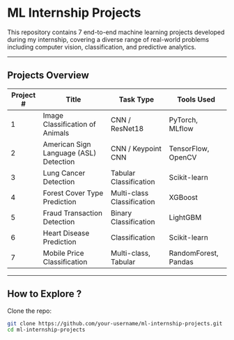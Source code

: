 # ML Internship Projects

This repository contains 7 end-to-end machine learning projects developed during my internship, covering a diverse range of real-world problems including computer vision, classification, and predictive analytics.

---

## Projects Overview

| Project # | Title                                      | Task Type            | Tools Used |
|-----------|--------------------------------------------|----------------------|------------|
| 1         | Image Classification of Animals            | CNN / ResNet18       | PyTorch, MLflow |
| 2         | American Sign Language (ASL) Detection     | CNN / Keypoint CNN   | TensorFlow, OpenCV |
| 3         | Lung Cancer Detection                      | Tabular Classification | Scikit-learn |
| 4         | Forest Cover Type Prediction               | Multi-class Classification | XGBoost |
| 5         | Fraud Transaction Detection                | Binary Classification | LightGBM |
| 6         | Heart Disease Prediction                   | Classification        | Scikit-learn |
| 7         | Mobile Price Classification                | Multi-class, Tabular  | RandomForest, Pandas |

---

## How to Explore ?

Clone the repo:
```bash
git clone https://github.com/your-username/ml-internship-projects.git
cd ml-internship-projects
